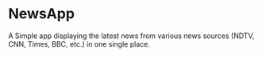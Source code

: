 # NewsApp
A Simple app displaying the latest news from various news sources (NDTV, CNN, Times, BBC, etc.) in one single place.
